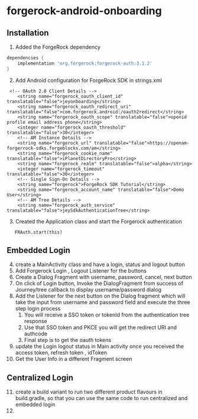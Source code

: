 # forgerock-android-onboarding
## Installation

1. Added the ForgeRock dependency
```groovy
dependencies {
    implementation 'org.forgerock:forgerock-auth:3.1.2'
}
```

2. Add Android configuration for ForgeRock SDK in strings.xml
```
 <!-- OAuth 2.0 Client Details -->
    <string name="forgerock_oauth_client_id" translatable="false">jeyonboarding</string>
    <string name="forgerock_oauth_redirect_uri" translatable="false">com.forgerock.android:/oauth2redirect</string>
    <string name="forgerock_oauth_scope" translatable="false">openid profile email address phone</string>
    <integer name="forgerock_oauth_threshold" translatable="false">30</integer>
    <!-- AM Instance Details -->
    <string name="forgerock_url" translatable="false">https://openam-forgerrock-sdks.forgeblocks.com/am</string>
    <string name="forgerock_cookie_name" translatable="false">iPlanetDirectoryPro</string>
    <string name="forgerock_realm" translatable="false">alpha</string>
    <integer name="forgerock_timeout" translatable="false">30</integer>
    <!-- Single Sign-On Details -->
    <string name="forgerock">ForgeRock SDK Tutorial</string>
    <string name="forgerock_account_name" translatable="false">Demo User</string>
    <!-- AM Tree Details -->
    <string name="forgerock_auth_service" translatable="false">jeySdkAuthenticationTree</string>
```
3. Created the Application class and start the Forgerock authentication
```
   FRAuth.start(this)
```
## Embedded Login
4. create a MainActivity class and have a login, status and logout button 
5. Add Forgerock Login , Logout Listener for the buttons
6. Create a Dialog Fragment with username, password, cancel, next button   
6. On click of Login button, Invoke the DialogFragment from success of Journey/tree callback to display username/password dialog
8. Add the Listener for the next button on the Dialog fragment which will take the input from username and password field and execute the three step login process
      1. You will receive a SSO token or tokenId from the authentication tree response
      2. Use that SSO token and PKCE you will get the redirect URI and authcode 
      3. Final step is to get the oauth tokens
9. update the Login logout status in Main activity once you received the access token, refresh token , idToken
10. Get the User Info in a different Fragment screen
## Centralized Login
11. create a build variant to run two different product flavours in build.gradle, so that you can use the same code to run centralized and embedded login
12.
